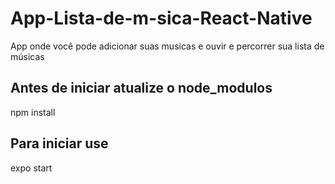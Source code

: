 # App-Lista-de-m-sica-React-Native
App onde você pode adicionar suas musicas e ouvir e percorrer sua lista de músicas

## Antes de iniciar atualize o node_modulos
npm install

## Para iniciar use
expo start
